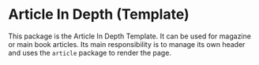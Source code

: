 # Article In Depth (Template)

This package is the Article In Depth Template. It can be used for magazine or main book articles. Its main responsibility is to manage its own header and uses the `article` package to render the page.
